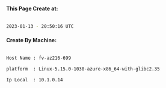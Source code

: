 
   
#### This Page Create at:

```bash

2023-01-13 - 20:50:16 UTC

```

#### Create By Machine:

```bash

Host Name : fv-az216-699

platform  : Linux-5.15.0-1030-azure-x86_64-with-glibc2.35

Ip Local  : 10.1.0.14

```

